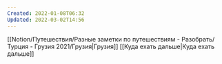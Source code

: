 ```yaml
---
Created: 2022-01-08T06:32
Updated: 2022-03-02T14:56
---
```

[[Notion/Путешествия/Разные заметки по путешествиям - Разобрать/Турция - Грузия 2021/Грузия|Грузия]]
[[Куда ехать дальше|Куда ехать дальше]]
